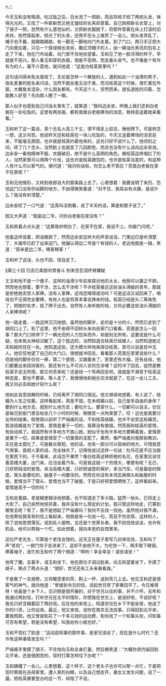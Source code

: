     九二 

   今天玉和没有喝酒，吃过饭之后，舀水洗了一把脸，而且将梳子梳了两梳头发，抹得光光的，又找了一件崭新而又绝无皱纹的长夹祆穿着。自己刚把新长衣穿上，对了镜子一照，忽然有什么感觉似的，又把新衣服脱下，将那件穿着在床上打滚的旧夹袄，依然穿起来，梳光了的头发，还用手在头上拨弄了一会儿，把头发弄乱了。帽子也不戴，就踢踏踢踏，有一脚无一脚地向门外走着。到了门口，两只手正把大门向里拉着，只见一个穿绿绸长夹祆，戴红顶帽子的人，由一辆油光黑亮的包车上走了下来。他在门外站着，向门里不住地张望着。玉和见了他一脸浮滑的样子，早就是不高兴。那人看玉和穿的衣服，很是不高明，而且垂头丧气，也不像是个有作有为的人，毫不介意地，就问他道：“这是白桂英家里吗？”

   这句话问得未免太唐突了。无论是怎样一个解放的人，遇到如此一个油滑的男子，指名爱妻的姓名来问话，当然不能丝毫无动于衷，而况桂英这个时候，很忙着在外面，大概鱼龙混杂，什么朋友都有。今天这个人，贸然而来，提名道姓的问着，怎能教人好受？先向那人瞪了一眼。

   那人似乎也感到自己问话太冒失了，就笑道：“我叫边永安，昨晚上我们还和白老板在一处吃饭的。这里有两张报，都有我替白老板捧场的消息，我特意送着她来看看。”

   玉和听了这一篇话，真个无名火高三千丈，恨不得走上前去，捶他两下。可是转念一想，这又何苦。他说昨天还和桂英在一块儿吃饭的，今天又送着捧场的消息前来，不能毫无原因，也许就是桂英约着他来的，这也只好不说什么了。他顷刻之间，转了几个念头，当然脸上也就变了几回颜色，而且也没有什么话向边永安说。边永安一看他精神不振，衣服破旧，绝不是什么高明的角色。像桂英这样唱红了的人，当然家里可以用两个仆役，这也许是桂英跟包的，也许是桂英当差的，和这种人有什么可以客气的。便问道：“我问你话啦，你怎么老不答应？究竟白老板在家不在家呢？”

   玉和见他情形，又转到夜郎自大的那条路上去了。心里想着：我要说明了来历，恐怕这门口没有你站脚的地方，不由得微笑着道：“对不住，我耳朵有点聋，是说什么？我没有听清楚。”

   边永安叹了一口气道：“这真叫活倒霉，说了半天的话，算是和壁子说了。”

   因又大声道：“我是边二爷，问你白老板在家没有？”

   玉和笑着点点头道：“这算我听明白了，在家不在家，我说不上。你敲门问吧。”

   他虽这样说着，把话推辞了，然而边永安这样大的声音说话，门里边已是听清楚了，大福早已赶了出来迎门。他偏认得边二爷是个有钱的人，老远地就是一揖，笑道：“原来是边二爷，稀客稀客！”

   玉和听了这话，头也不回，径自走了。

   §第三十回 归去已柔肠何曾奋斗 别来空忍泪终冒嫌疑

   王玉和他不是一个傻子，这样的油滑少年前来探访他的太太，他倒可以置之不顾。然而他也想着，要干涉，怎么去干涉呢？不许桂英接近这些油头滑脑的青年，那就是拒绝她去受人家捧。没有人家捧，这戏还唱得成功吗？可是这话又说回来了，唱戏也不见得完全要捧，有些人也是将真本事去挣来的钱。桂英已经是头二等角色了，把她的名字，挂了牌子出去，自然有人来听她的戏，又何必要这些油头滑脑的人来捧场呢？

   他一路走着，一路这样沉沉地想。虽然他的脚步，走的是十分的小，然而已走到了胡同口上了。到了这里，他不由得不回转头来向岳家门口看看，究竟是怎么一回事？那大门口除停下了一辆光亮的人力包车而外，却是别无所有。这要说是什么可疑，也未免太神经过敏了。这个姓边的，当然知道白桂英已经嫁人，当然知道她丈夫和她同住在一处。他知道这些，还大模大样地来探访桂英，真可以说是目中无人。他怔怔地望了自己的大门口，很想就冲回去，看看那人究竟在家里说些什么？但是他的脚步仅仅一移，第二个感想，又跟着来了。家里还有大福，还有岳母，他们都要出来招待客的，那还有什么不可对人言的交涉哩？这时冲了回去，徒然是教桂英手足无所措，那又何苦来呢？还是绕一个弯再回去吧。我就是不满意于桂英这种态度，那也不要紧，等人走了，我慢慢地和她办交涉就是了，在这一会儿工夫，我又何必去和她计较什么呢？

   他如此自宽自解的时候，已经离开了胡同口很远。他又继续地想着，有人说了，结婚为人生之坟墓。这样看起来，真是不错。在未结婚以前，自己是多自由的身体？要到什么地方去，就到什么地方去；要吃什么，要穿什么，一切都可以自主。仅仅是每日到衙门里去枯坐几个小时的时候，稍微受一点拘束罢了。哎！这也是我要讨女伶的结果。假使我以前听了严端甫的话，不和桂英结婚，也许不会受这些痛苦。若说结婚是为了爱情，爱情是重于一切的，我算没有做错。然而我和桂英的爱情，有些动摇了。我固然有许多地方不放心她，她似乎也有许多地方要瞒着我，爱情原是重于一切，结果是爱情受了一切事情的支配了。果然，像严端甫对我那些教训，实在是太腐化了。可是截长取短，他的话，也有一部分可以容纳的地方。可惜我意气用事，竟把人家的话，完全抹杀了。记得他说过这样一句话：牡丹花是不应当栽在篱笆下的。于今看来，此话岂不果然？像白桂英这种娇艳的名花，在家里应该住着高楼大厦，出门来，应当坐着汽车。可是我这般一个穷措大，哪里有呢？无已，只好把纯洁的爱情，来当高楼大厦，只好把诚恳的保护，来当汽车。可是最低的限度，窝头是要吃的，破屋子一间要住的。然而在你没有本领去换窝头和破屋的时候，爱情当不了窝头，爱情也当不了破屋，于是只好把爱情牺牲了。这样看起来，爱情是高于一切的吗？

   玉和走着路，老是糊里糊涂地想着，也不知道走了多少路。猛然一抬头，已将走上大街了。自己突然地惊异着，我并没有什么预定的计划，我只管这样地走，打算到哪里去呢？有了，我不是想起了严端甫吗？我何不去找一找他。虽然他对我不满，在他寄给我哥哥的信上看起来，他倒是有一句说一句，而且不伤忠厚。这样的人，除了说他思想落伍，说到处人接物，总还是个忠厚长者。我不妨找他谈谈，也许有机会，他可以帮我一个忙。如此想着，就向本邑的会馆里来。

   这位严老先生，可算是个老住会馆的。这天正在屋子里写几封来往信，玉和叫了声“老伯”，一掀门帘子走进来了。这却不由他不大，为吃惊一下，两手取下眼镜，捧着袖子，连忙和玉和作了两个揖道：“啊哟！幸会幸会！请坐请坐！”

   他弯了腰，支着手，请玉和坐下。他在原位子调过脸来，向玉和望着坐下，手摸了胡子，稍点了两点头道：“很好，世兄还有工夫来看看我。”

   于是敬了一支烟卷，又将暖壶里的茶，斟上一杯，送到茶几上去。他见玉和还是很客气的神气，就向他道：“曾接到令兄的信，说起世兄带了家眷回平了。令兄难得呀！他虽是个乡下人，见识倒是很开展的，对于世兄以往的事，并不介怀。去年和我通过两封信，打听世兄在北平的情形，你想我在世交上，是说好呢，不说好呢？我也只好含糊着回了两封信。后在他的来信上，知道世兄在乡下不能安居，他送了你的川资，让你出来。最近，他又来信，说你在南京无法找事，只得回到北平来，要我照顾。他又曾提到花了一千多元钱的运动费，和你找了一个知事头衔，问知事可否有希望，若是没有希望，叫我劝你小就也好。”

   玉和不觉红了脸道：“运动县知事的那件事，是家兄误会了，现在是什么时代？还许有这种事情发生吗？”

   严端甫手里摸了胡子，不住地向玉和全身打量，然后微笑道：“大概你贤伉俪回到北平来，还是很困苦的，现时打算怎样往下办呢？”

   玉和踌躇了一会儿，心里想着，这个样子，这个老头子也许可以帮一点忙，于是把现时寄居在岳母家里，遭人家的白眼，以及自己想走开，妻女又发生问题，说了一遍。把桂英重要登台的这一节，却隐了不说。

